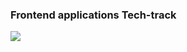 ### Frontend applications Tech-track
![](https://user-images.githubusercontent.com/37700441/67942928-3fe5a380-fbd9-11e9-9b74-131a31d84a5b.png)
